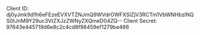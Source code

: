 Client ID:
dj0yJmk9d1h6eFEzeEVXVTZNJmQ9WVdrOWFXSlZjV3RCTm1VbWNHbzlNQS0tJnM9Y29uc3VtZXJzZWNyZXQmeD04ZQ--
Client Secret:
97643e445719d6e8c2c4cd8f98459ef1279be466